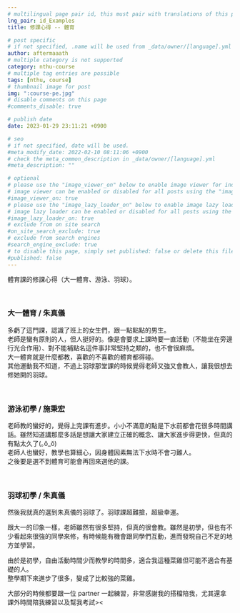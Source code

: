 ```yaml
---
# multilingual page pair id, this must pair with translations of this page. (This name must be unique)
lng_pair: id_Examples
title: 修課心得 -- 體育 

# post specific
# if not specified, .name will be used from _data/owner/[language].yml
author: aftermaaath
# multiple category is not supported
category: nthu-course 
# multiple tag entries are possible
tags: [nthu, course]
# thumbnail image for post
img: ":course-pe.jpg"
# disable comments on this page
#comments_disable: true

# publish date
date: 2023-01-29 23:11:21 +0900

# seo
# if not specified, date will be used.
#meta_modify_date: 2022-02-10 08:11:06 +0900
# check the meta_common_description in _data/owner/[language].yml
#meta_description: ""

# optional
# please use the "image_viewer_on" below to enable image viewer for individual pages or posts (_posts/ or [language]/_posts folders).
# image viewer can be enabled or disabled for all posts using the "image_viewer_posts: true" setting in _data/conf/main.yml.
#image_viewer_on: true
# please use the "image_lazy_loader_on" below to enable image lazy loader for individual pages or posts (_posts/ or [language]/_posts folders).
# image lazy loader can be enabled or disabled for all posts using the "image_lazy_loader_posts: true" setting in _data/conf/main.yml.
#image_lazy_loader_on: true
# exclude from on site search
#on_site_search_exclude: true
# exclude from search engines
#search_engine_exclude: true
# to disable this page, simply set published: false or delete this file
#published: false
---
```


<!-- outline-start -->

體育課的修課心得（大一體育、游泳、羽球）。

<!-- outline-end -->

<br>

### 大一體育 / 朱真儀
多虧了這門課，認識了班上的女生們，跟一點點點的男生。<br>
老師是蠻有原則的人，但人挺好的。像是會要求上課時要一直活動（不能坐在旁邊行光合作用）、對不能補點名這件事非常堅持之類的，也不會很麻煩。<br>
大一體育就是什麼都教，喜歡的不喜歡的體育都得碰。<br>
其他運動我不知道，不過上羽球那堂課的時候覺得老師又強又會教人，讓我很想去修她開的羽球。

<br>

### 游泳初學 / 施秉宏
老師教的蠻好的，覺得上完課有進步。小小不滿意的點是下水前都會花很多時間講話。雖然知道講那麼多話是想讓大家建立正確的概念、讓大家進步得更快，但真的有點太久了(｡ŏ\_ŏ)<br>
老師人也蠻好，教學也算細心，因身體因素無法下水時不會刁難人。<br>
之後要是選不到體育可能會再回來選他的課。

<br>

### 羽球初學 / 朱真儀
然後我就真的選到朱真儀的羽球了。羽球課超難搶，超級幸運。

跟大一的印象一樣，老師雖然有很多堅持，但真的很會教。雖然是初學，但也有不少看起來很強的同學來修，有時候能有機會跟同學們互動，進而發現自己不足的地方並學習。<br>

由於是初學，自由活動時間少而教學的時間多，適合我這種菜雞但可能不適合有基礎的人。<br>
整學期下來進步了很多，變成了比較強的菜雞。<br>

大部分的時候都要跟一位 partner 一起練習，非常感謝我的搭檔陪我，尤其還拿課外時間陪我練習以及幫我考試><
